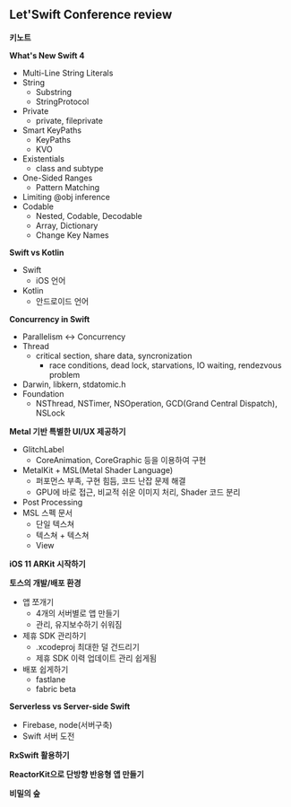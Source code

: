 ## Let'Swift Conference review

**키노트**

**What's New Swift 4**
* Multi-Line String Literals
* String
  - Substring
  - StringProtocol
* Private
  - private, fileprivate
* Smart KeyPaths
  - KeyPaths
  - KVO
* Existentials
  - class and subtype
* One-Sided Ranges
  - Pattern Matching
* Limiting @obj inference
* Codable
  - Nested, Codable, Decodable
  - Array, Dictionary
  - Change Key Names

**Swift vs Kotlin**
* Swift
  - iOS 언어
* Kotlin
  - 안드로이드 언어

**Concurrency in Swift**
* Parallelism <-> Concurrency
* Thread
  - critical section, share data, syncronization
    + race conditions, dead lock, starvations, IO waiting, rendezvous problem
* Darwin, libkern, stdatomic.h
* Foundation
  - NSThread, NSTimer, NSOperation, GCD(Grand Central Dispatch), NSLock

**Metal 기반 특별한 UI/UX 제공하기**
* GlitchLabel
  - CoreAnimation, CoreGraphic 등을 이용하여 구현
* MetalKit + MSL(Metal Shader Language)
  - 퍼포먼스 부족, 구현 힘듬, 코드 난잡 문제 해결
  - GPU에 바로 접근, 비교적 쉬운 이미지 처리, Shader 코드 분리
* Post Processing
* MSL 스펙 문서
  - 단일 텍스쳐
  - 텍스쳐 + 텍스쳐
  - View

**iOS 11 ARKit 시작하기**

**토스의 개발/배포 환경**
* 앱 쪼개기
  - 4개의 서버별로 앱 만들기
  - 관리, 유지보수하기 쉬워짐
* 제휴 SDK 관리하기
  - .xcodeproj 최대한 덜 건드리기
  - 제휴 SDK 이력 업데이트 관리 쉽게됨
* 배포 쉽게하기
  - fastlane
  - fabric beta

**Serverless vs Server-side Swift**
* Firebase, node(서버구축)
* Swift 서버 도전

**RxSwift 활용하기**

**ReactorKit으로 단방향 반응형 앱 만들기**

**비밀의 숲**

